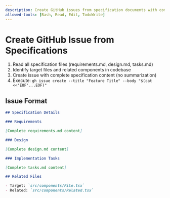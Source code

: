 ```yaml
---
description: Create GitHub issues from specification documents with complete context for AI implementation
allowed-tools: [Bash, Read, Edit, TodoWrite]
---
```


# Create GitHub Issue from Specifications

1. Read all specification files (requirements.md, design.md, tasks.md)
2. Identify target files and related components in codebase
3. Create issue with complete specification content (no summarization)
4. Execute: `gh issue create --title "Feature Title" --body "$(cat <<'EOF'...EOF)"`

## Issue Format

```markdown
## Specification Details

### Requirements

[Complete requirements.md content]

### Design

[Complete design.md content]

### Implementation Tasks

[Complete tasks.md content]

## Related Files

- Target: `src/components/File.tsx`
- Related: `src/components/Related.tsx`
```
